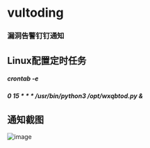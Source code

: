 # vultoding
### 漏洞告警钉钉通知

## Linux配置定时任务
##### crontab -e
##### 0 15 * * * /usr/bin/python3 /opt/wxqbtod.py &
## 通知截图
![image](https://user-images.githubusercontent.com/17273994/131640850-0a04530c-b94f-442d-b899-3e6ed4be68d6.png)
